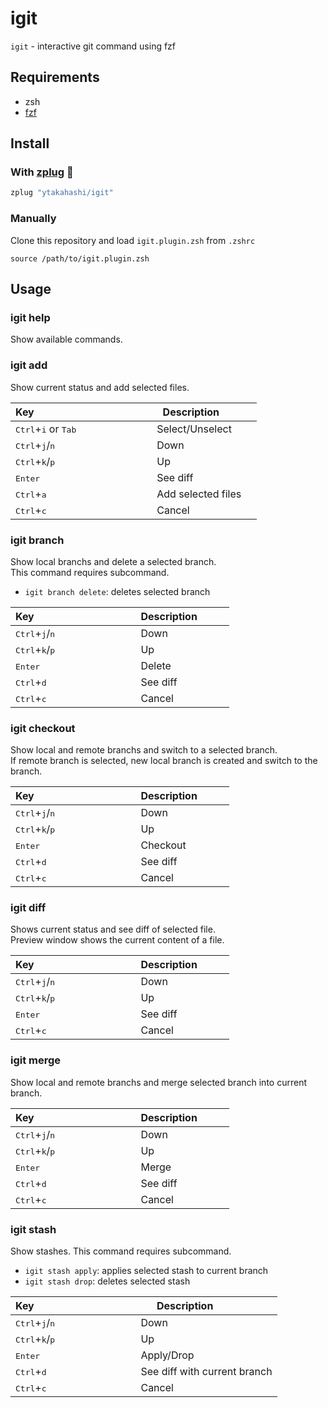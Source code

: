# igit

`igit` - interactive git command using fzf


## Requirements

- zsh
- [fzf](https://github.com/junegunn/fzf) 


## Install

### With [zplug](https://github.com/zplug/zplug) :hibiscus:

```zsh
zplug "ytakahashi/igit"
```

### Manually

Clone this repository and load `igit.plugin.zsh` from `.zshrc`

```.zshrc
source /path/to/igit.plugin.zsh
```

## Usage

### igit help

Show available commands.  

### igit add

Show current status and add selected files.  

| Key                                             | Description            |
| ----------------------------------------------- | ---------------------- |
| <kbd>Ctrl</kbd>+<kbd>i</kbd> or <kbd>Tab</kbd>  | Select/Unselect        |
| <kbd>Ctrl</kbd>+<kbd>j</kbd>/<kbd>n</kbd>       | Down                   |
| <kbd>Ctrl</kbd>+<kbd>k</kbd>/<kbd>p</kbd>       | Up                     |
| <kbd>Enter</kbd>                                | See diff               |
| <kbd>Ctrl</kbd>+<kbd>a</kbd>                    | Add selected files     |
| <kbd>Ctrl</kbd>+<kbd>c</kbd>                    | Cancel                 |


### igit branch

Show local branchs and delete a selected branch.  
This command requires subcommand.  

- `igit branch delete`: deletes selected branch

| Key                                        | Description            |
| ------------------------------------------ | ---------------------- |
| <kbd>Ctrl</kbd>+<kbd>j</kbd>/<kbd>n</kbd>  | Down                   |
| <kbd>Ctrl</kbd>+<kbd>k</kbd>/<kbd>p</kbd>  | Up                     |
| <kbd>Enter</kbd>                           | Delete                 |
| <kbd>Ctrl</kbd>+<kbd>d</kbd>               | See diff               |
| <kbd>Ctrl</kbd>+<kbd>c</kbd>               | Cancel                 |


### igit checkout

Show local and remote branchs and switch to a selected branch.  
If remote branch is selected, new local branch is created and switch to the branch.  

| Key                                        | Description            |
| ------------------------------------------ | ---------------------- |
| <kbd>Ctrl</kbd>+<kbd>j</kbd>/<kbd>n</kbd>  | Down                   |
| <kbd>Ctrl</kbd>+<kbd>k</kbd>/<kbd>p</kbd>  | Up                     |
| <kbd>Enter</kbd>                           | Checkout               |
| <kbd>Ctrl</kbd>+<kbd>d</kbd>               | See diff               |
| <kbd>Ctrl</kbd>+<kbd>c</kbd>               | Cancel                 |


### igit diff

Shows current status and see diff of selected file.  
Preview window shows the current content of a file.  

| Key                                        | Description            |
| ------------------------------------------ | ---------------------- |
| <kbd>Ctrl</kbd>+<kbd>j</kbd>/<kbd>n</kbd>  | Down                   |
| <kbd>Ctrl</kbd>+<kbd>k</kbd>/<kbd>p</kbd>  | Up                     |
| <kbd>Enter</kbd>                           | See diff               |
| <kbd>Ctrl</kbd>+<kbd>c</kbd>               | Cancel                 |


### igit merge

Show local and remote branchs and merge selected branch into current branch.  

| Key                                        | Description            |
| ------------------------------------------ | ---------------------- |
| <kbd>Ctrl</kbd>+<kbd>j</kbd>/<kbd>n</kbd>  | Down                   |
| <kbd>Ctrl</kbd>+<kbd>k</kbd>/<kbd>p</kbd>  | Up                     |
| <kbd>Enter</kbd>                           | Merge                  |
| <kbd>Ctrl</kbd>+<kbd>d</kbd>               | See diff               |
| <kbd>Ctrl</kbd>+<kbd>c</kbd>               | Cancel                 |


### igit stash

Show stashes. This command requires subcommand.
  
- `igit stash apply`: applies selected stash to current branch
- `igit stash drop`: deletes selected stash

| Key                                        | Description                  |
| ------------------------------------------ | ---------------------------- |
| <kbd>Ctrl</kbd>+<kbd>j</kbd>/<kbd>n</kbd>  | Down                         |
| <kbd>Ctrl</kbd>+<kbd>k</kbd>/<kbd>p</kbd>  | Up                           |
| <kbd>Enter</kbd>                           | Apply/Drop                   |
| <kbd>Ctrl</kbd>+<kbd>d</kbd>               | See diff with current branch |
| <kbd>Ctrl</kbd>+<kbd>c</kbd>               | Cancel                       |

